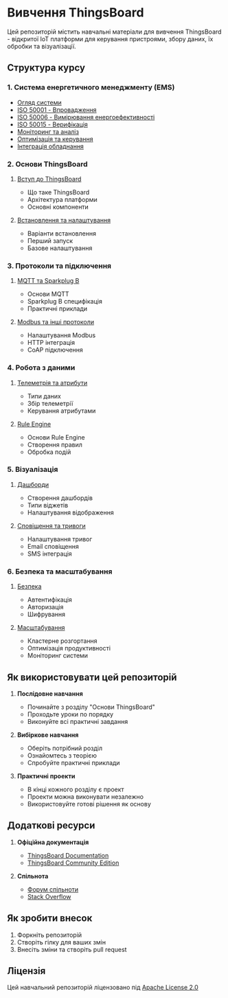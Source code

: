 # Вивчення ThingsBoard

Цей репозиторій містить навчальні матеріали для вивчення ThingsBoard - відкритої IoT платформи для керування пристроями, збору даних, їх обробки та візуалізації.

## Структура курсу

### 1. Система енергетичного менеджменту (EMS)
- [Огляд системи](lessons/01-ems/README.md)
- [ISO 50001 - Впровадження](lessons/01-ems/ISO_50001.md)
- [ISO 50006 - Вимірювання енергоефективності](lessons/01-ems/ISO_50006.md)
- [ISO 50015 - Верифікація](lessons/01-ems/ISO_50015.md)
- [Моніторинг та аналіз](lessons/01-ems/MONITORING.md)
- [Оптимізація та керування](lessons/01-ems/OPTIMIZATION.md)
- [Інтеграція обладнання](lessons/01-ems/INTEGRATION.md)

### 2. Основи ThingsBoard
1. [Вступ до ThingsBoard](lessons/00-introduction/README.md)
   - Що таке ThingsBoard
   - Архітектура платформи
   - Основні компоненти

2. [Встановлення та налаштування](lessons/01-installation/README.md)
   - Варіанти встановлення
   - Перший запуск
   - Базове налаштування

### 3. Протоколи та підключення
1. [MQTT та Sparkplug B](lessons/01-protocols/README.md)
   - Основи MQTT
   - Sparkplug B специфікація
   - Практичні приклади

2. [Modbus та інші протоколи](lessons/02-protocols/README.md)
   - Налаштування Modbus
   - HTTP інтеграція
   - CoAP підключення

### 4. Робота з даними
1. [Телеметрія та атрибути](lessons/03-data/README.md)
   - Типи даних
   - Збір телеметрії
   - Керування атрибутами

2. [Rule Engine](lessons/04-rule-engine/README.md)
   - Основи Rule Engine
   - Створення правил
   - Обробка подій

### 5. Візуалізація
1. [Дашборди](lessons/05-dashboards/README.md)
   - Створення дашбордів
   - Типи віджетів
   - Налаштування відображення

2. [Сповіщення та тривоги](lessons/06-alerts/README.md)
   - Налаштування тривог
   - Email сповіщення
   - SMS інтеграція

### 6. Безпека та масштабування
1. [Безпека](lessons/07-security/README.md)
   - Автентифікація
   - Авторизація
   - Шифрування

2. [Масштабування](lessons/08-scaling/README.md)
   - Кластерне розгортання
   - Оптимізація продуктивності
   - Моніторинг системи

## Як використовувати цей репозиторій

1. **Послідовне навчання**
   - Починайте з розділу "Основи ThingsBoard"
   - Проходьте уроки по порядку
   - Виконуйте всі практичні завдання

2. **Вибіркове навчання**
   - Оберіть потрібний розділ
   - Ознайомтесь з теорією
   - Спробуйте практичні приклади

3. **Практичні проекти**
   - В кінці кожного розділу є проект
   - Проекти можна виконувати незалежно
   - Використовуйте готові рішення як основу

## Додаткові ресурси

1. **Офіційна документація**
   - [ThingsBoard Documentation](https://thingsboard.io/docs/)
   - [ThingsBoard Community Edition](https://github.com/thingsboard/thingsboard)

2. **Спільнота**
   - [Форум спільноти](https://groups.google.com/forum/#!forum/thingsboard)
   - [Stack Overflow](https://stackoverflow.com/questions/tagged/thingsboard)

## Як зробити внесок

1. Форкніть репозиторій
2. Створіть гілку для ваших змін
3. Внесіть зміни та створіть pull request

## Ліцензія

Цей навчальний репозиторій ліцензовано під [Apache License 2.0](LICENSE)
